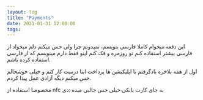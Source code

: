 ```yaml
---
layout: log
title: "Payments"
date: 2021-01-31 12:00:00
tags:
---
```


این دفعه میخوام کاملا فارسی بنویسم، نمیدونم چرا ولی حس میکنم دلم میخواد از فارسی بیشتر استفاده کنم تو روزمره و فک کنم اینو فقط دارم مینویسم که از فارسی استفاده کرده باشم.

اول از همه بلاخره یادگرفتم با اپلیکیشن ها پرداخت اینا درست کار کنم و خیلی خوشحالم حس میکنم دیگه آزادی عمل پیدا کردم.

مخصوصا استفاده از nfc به جای کارت بانکی خیلی حس جالبی میده :دی

